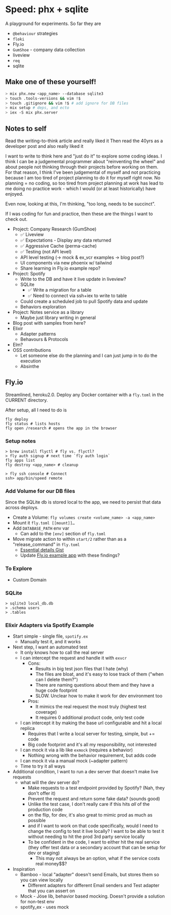 # Speed: phx + sqlite

A playground for experiments. So far they are

- `@behaviour` strategies
- `floki`
- Fly.io
- `GumShoe` - company data collection
- liveview
- `req`
- sqlite

## Make one of these yourself!

```bash
> mix phx.new <app_name> --database sqlite3
> touch .tools-versions && vim !$
> touch .gitignore && vim !$ # add ignore for DB files
> mix setup # deps, and ecto
> iex -S mix phx.server
```

## Notes to self

Read the writing-to-think article and really liked it
Then read the 40yrs as a developer post and also really liked it

I want to write to think here and "just do it" to explore some coding ideas. I think I can be a judgemental programmer about "reinventing the wheel" and about people not thinking through their projects before working on them. For that reason, I think I've been judgemental of myself and not practicing because I am too tired of project planning to do it for myself right now. No planning = no coding, so too tired from project planning at work has lead to me doing no practice work - which I would (or at least historically) have enjoyed.

Even now, looking at this, I'm thinking, "too long, needs to be succinct".

If I was coding for fun and practice, then these are the things I want to check out.

- Project: Company Research (GumShoe)
  - ✅ Liveview
  - ✅ Expectations - Display any data returned
  - ✅ Aggressive Cache (perma-cache)
  - ✅ Testing (not API level)
  - API level testing (-> mock & ex_vcr examples -> blog post?)
  - UI components via new phoenix w/ tailwind
  - Share learning in Fly.io example repo?
- Project: Spotify
  - Write to the DB and have it live update in liveview?
  - SQLite
    - ✅ Write a migration for a table
    - ✅ Need to connect via ssh+iex to write to table
  - Could create a scheduled job to pull Spotify data and update
  - Behaviors exploration
- Project: Notes service as a library
  - Maybe just library writing in general
- Blog post with samples from here?
- Elixir
  - Adapter patterns
  - Behavours & Protocols
- Elm?
- OSS contributions
  - Let someone else do the planning and I can just jump in to do the execution
  - Absinthe

## Fly.io

Streamlined, heroku2.0.
Deploy any Docker container with a `fly.toml` in the CURRENT directory.

After setup, all I need to do is

```
fly deploy
fly status # lists hosts
fly open /research # opens the app in the browser
```

### Setup notes

```
> brew install flyctl # fly vs. flyctl?
> fly auth signup # next time `fly auth login`
fly apps list
fly destroy <app_name> # cleanup

> fly ssh console # Connect
ssh> app/bin/speed remote
```

### Add Volume for our DB files

Since the SQLite db is stored local to the app, we need to persist that data across deploys.

- Create a Volume: `fly volumes create <volume_name> -a <app_name>`
- Mount it `fly.toml [[mount]]…`
- Add `DATABASE_PATH` env var
  - Can add to the `[env]` section of `fly.toml`
- Move migrate action to within `start/2` rather than as a "release_command" in `fly.toml`
  - [Essential details Gist](https://gist.github.com/mcrumm/98059439c673be7e0484589162a54a01)
  - Update [Fly.io example app](https://github.com/fly-apps/hello_elixir_sqlite) with these findings?

### To Explore

- Custom Domain

### SQLite

```
> sqlite3 local_db.db
> .schema users
> .tables
```

### Elixir Adapters via Spotify Example

- Start simple - single file, `spotify.ex`
  - Manually test it, and it works
- Next step, I want an automated test
  - It only knows how to call the real server
  - I can intercept the request and handle it with `exvcr`
    - Cons:
      - Results in big test json files that I hate (why)
      - The files are bloat, and it's easy to lose track of them ("when can I delete them?")
      - There are naming questions about them and they have a huge code footprint
      - SLOW. Unclear how to make it work for dev environment too
    - Pros:
      - It mimics the real request the most truly (highest test coverage)
      - It requires 0 additional product code, only test code
  - I can intercept it by making the base url configurable and hit a local replica
    - Requires that I write a local server for testing, simple, but += code
    - Big code footprint and it's all my responsibility, not interested
  - I can mock it via a lib like `exmock` (requires a behavior)
    - Nothing wrong with the behavior requirement, but adds code
  - I can mock it via a manual mock (~adapter pattern)
  - Time to try it all ways
- Additional condition, I want to run a dev server that doesn't make live requests
  - what will the dev server do?
    - Make requests to a test endpoint provided by Spotify? (Nah, they don't offer it)
    - Prevent the request and return some fake data? (sounds good)
    - Unlike the test case, I don't really care if this hits _all_ of the production code
    - on the flip, for dev, it's also great to mimic prod as much as possible
    - and if I want to work on that code specifically, would I need to change the config to test it live locally? I want to be able to test it without needing to hit the prod 3rd party service locally
    - To be confident in the code, I want to either hit the real service (they offer test data or a secondary account that can be setup for dev or staging)
      - This may not always be an option, what if the service costs real money$$?
- Inspiration
  - Bamboo - local "adapter" doesn't send Emails, but stores them so you can view locally
    - Different adapters for different Email senders and Test adapter that you can assert on
  - Mock - Jóse lib, behavior based mocking. Doesn't provide a solution for non-test env
  - spotify_ex - uses mock
